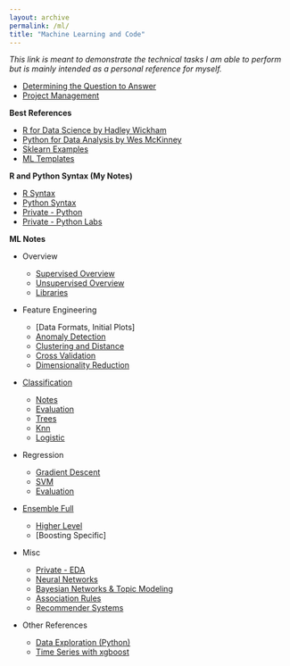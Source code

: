 ```yaml
---
layout: archive
permalink: /ml/
title: "Machine Learning and Code"
---
```



*This link is meant to demonstrate the technical tasks I am able to perform but is mainly intended as a personal reference for myself.*


- [Determining the Question to Answer](https://github.com/SamMusch/Predictive-and-EDA/blob/master/Use%20Case.md)
- [Project Management](https://github.com/SamMusch/Predictive-and-EDA/blob/master/Project%20Management.md)


**Best References**
- [R for Data Science by Hadley Wickham](https://r4ds.had.co.nz/)
- [Python for Data Analysis by Wes McKinney](https://www.oreilly.com/library/view/python-for-data/9781491957653/ch02.html)
- [Sklearn Examples](https://github.com/scikit-learn/scikit-learn/tree/master/examples)
- [ML Templates](https://github.com/susanli2016/Machine-Learning-with-Python)


**R and Python Syntax (My Notes)**
- [R Syntax](https://github.com/SamMusch/R)
- [Python Syntax](https://github.com/SamMusch/Python)
- [Private - Python](https://github.com/SamMusch/Private-Repo/tree/master/Python)
- [Private - Python Labs](https://github.umn.edu/MUSCH038/msba6310-labs)



**ML Notes**
- Overview
  - [Supervised Overview](https://github.com/SamMusch/Predictive-and-EDA/blob/master/Notes/Predictive%20Overview%20Notes.ipynb)
  - [Unsupervised Overview](https://github.com/SamMusch/Predictive-and-EDA/blob/master/Notes/EDA%20Overview%20Notes.md)
  - [Libraries](https://github.com/SamMusch/Predictive-and-EDA/blob/master/Notes/Libraries.ipynb)



- Feature Engineering
  - [Data Formats, Initial Plots]
  - [Anomaly Detection](https://github.com/SamMusch/Predictive-and-EDA/blob/master/Notes/Anomaly.ipynb)
  - [Clustering and Distance](https://github.com/SamMusch/Predictive-and-EDA/blob/master/Notes/Clustering.ipynb)
  - [Cross Validation](https://github.com/SamMusch/Predictive-and-EDA/blob/master/Notes/Cross%20Validation.ipynb)
  - [Dimensionality Reduction](https://github.com/SamMusch/Predictive-and-EDA/blob/master/Notes/PCA%20and%20Dimensionality%20Reduction.ipynb)

- [Classification](https://github.com/scikit-learn/scikit-learn/tree/master/examples/classification)
  - [Notes](https://github.com/SamMusch/Predictive-and-EDA/blob/master/Notes/Classification%20Notes.ipynb)
  - [Evaluation](https://github.com/SamMusch/Predictive-and-EDA/blob/master/Notes/Classification%20Evaluation.ipynb)
  - [Trees](https://github.com/SamMusch/Predictive-and-EDA/blob/master/Notes/Decision%20Trees.ipynb)
  - [Knn](https://github.com/SamMusch/Predictive-and-EDA/blob/master/Notes/Knn.ipynb)
  - [Logistic](https://github.com/SamMusch/Predictive-and-EDA/blob/master/Notes/Logistic%20Regression.ipynb)

- Regression
  - [Gradient Descent](https://github.com/SamMusch/Predictive-and-EDA/blob/master/Notes/Gradient%20Descent.ipynb)
  - [SVM](https://github.com/SamMusch/Predictive-and-EDA/blob/master/Notes/SVM.ipynb)
  - [Evaluation](https://github.com/SamMusch/Predictive-and-EDA/blob/master/Notes/Regression%20Overview%20and%20Eval.ipynb)

- [Ensemble Full](https://github.com/SamMusch/Predictive-and-EDA/blob/master/Notes/Ensemble%20Notes.ipynb)
  - [Higher Level](https://github.com/SamMusch/Predictive-and-EDA/blob/master/Notes/Ensembling%20High%20Level.md)
  - [Boosting Specific]


- Misc
  - [Private - EDA](https://github.com/SamMusch/Private-Repo/tree/master/EDA)
  - [Neural Networks](https://github.com/SamMusch/Predictive-and-EDA/blob/master/Notes/Neural%20Network.ipynb)
  - [Bayesian Networks & Topic Modeling](https://github.com/SamMusch/Predictive-and-EDA/blob/master/Notes/Bayes%20and%20Topic%20Modeling.ipynb)
  - [Association Rules](https://github.com/SamMusch/Predictive-and-EDA/blob/master/Notes/Association%20Rules.ipynb)
  - [Recommender Systems](https://github.com/SamMusch/Predictive-and-EDA/blob/master/Notes/Recommender%20Systems.ipynb)


- Other References
  - [Data Exploration (Python)](https://www.kaggle.com/pmarcelino/comprehensive-data-exploration-with-python)
  - [Time Series with xgboost](https://www.kaggle.com/robikscube/tutorial-time-series-forecasting-with-xgboost)
